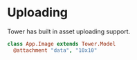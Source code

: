 # Uploading

Tower has built in asset uploading support.

``` coffeescript
class App.Image extends Tower.Model
  @attachment "data", "10x10"
```
